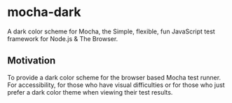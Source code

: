 # mocha-dark
A dark color scheme for Mocha, the Simple, flexible, fun JavaScript test framework for Node.js &amp; The Browser.

## Motivation

To provide a dark color scheme for the browser based Mocha test runner.
For accessibility, for those who have visual difficulties or for those who just prefer a dark color theme when viewing their test results.
